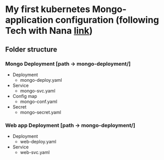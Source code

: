 # My first kubernetes Mongo-application configuration (following Tech with Nana [link](https://www.youtube.com/watch?v=s_o8dwzRlu4&t=150s)) 

## Folder structure

### Mongo Deployment [path -> mongo-deployment/]

- Deployment
    - mongo-deploy.yaml
- Service
    - mongo-svc.yaml
- Config map
    - mongo-conf.yaml
- Secret
    - mongo-secret.yaml
    

### Web app Deployment [path -> mongo-deployment/]

- Deployment
    - web-deploy.yaml
- Service
    - web-svc.yaml

